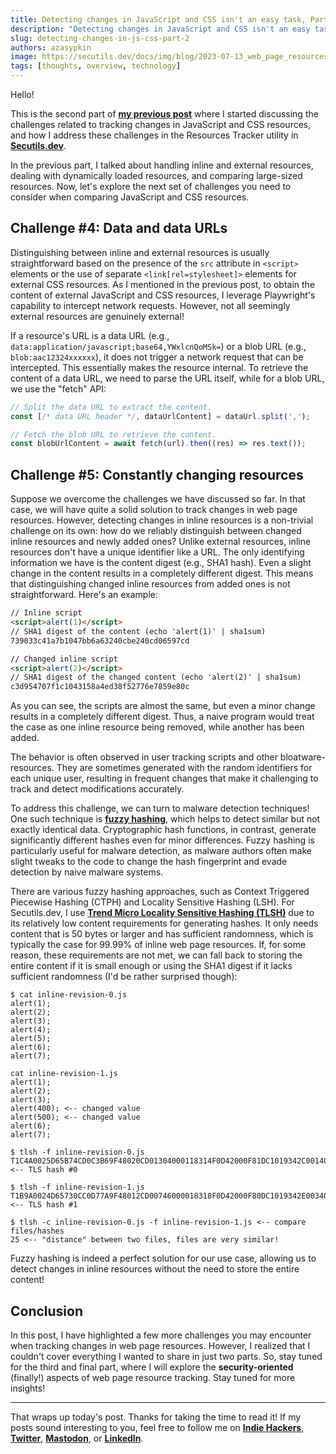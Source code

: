 ```yaml
---
title: Detecting changes in JavaScript and CSS isn't an easy task, Part 2
description: "Detecting changes in JavaScript and CSS isn't an easy task, Part 2: web scraping, Playwright, data and blob URLs, fuzzy hashing, TLSH, Locality Sensitive Hashing, and more!"
slug: detecting-changes-in-js-css-part-2
authors: azasypkin
image: https://secutils.dev/docs/img/blog/2023-07-13_web_page_resources.png
tags: [thoughts, overview, technology]
---
```

Hello!

This is the second part of [**my previous post**](https://secutils.dev/docs/blog/detecting-changes-in-js-css-part-1) where I started discussing the challenges related to tracking changes in JavaScript and CSS resources, and how I address these challenges in the Resources Tracker utility in [**Secutils.dev**](https://secutils.dev).

In the previous part, I talked about handling inline and external resources, dealing with dynamically loaded resources, and comparing large-sized resources. Now, let's explore the next set of challenges you need to consider when comparing JavaScript and CSS resources.

<!--truncate-->

## Challenge #4: Data and data URLs

Distinguishing between inline and external resources is usually straightforward based on the presence of the `src` attribute in `<script>` elements or the use of separate `<link[rel=stylesheet]>` elements for external CSS resources. As I mentioned in the previous post, to obtain the content of external JavaScript and CSS resources, I leverage Playwright's capability to intercept network requests. However, not all seemingly external resources are genuinely external!

If a resource's URL is a data URL (e.g., `data:application/javascript;base64,YWxlcnQoMSk=`) or a blob URL (e.g., `blob:aac12324xxxxxx`), it does not trigger a network request that can be intercepted. This essentially makes the resource internal. To retrieve the content of a data URL, we need to parse the URL itself, while for a blob URL, we use the "fetch" API:

```ts
// Split the data URL to extract the content.
const [/* data URL header */, dataUrlContent] = dataUrl.split(',');

// Fetch the blob URL to retrieve the content.
const blobUrlContent = await fetch(url).then((res) => res.text());
```

## Challenge #5: Constantly changing resources

Suppose we overcome the challenges we have discussed so far. In that case, we will have quite a solid solution to track changes in web page resources. However, detecting changes in inline resources is a non-trivial challenge on its own: how do we reliably distinguish between changed inline resources and newly added ones? Unlike external resources, inline resources don't have a unique identifier like a URL. The only identifying information we have is the content digest (e.g., SHA1 hash). Even a slight change in the content results in a completely different digest. This means that distinguishing changed inline resources from added ones is not straightforward. Here's an example:

```html
// Inline script
<script>alert(1)</script>
// SHA1 digest of the content (echo 'alert(1)' | sha1sum)
739033c41a7b1047bb6a63240cbe240cd06597cd

// Changed inline script
<script>alert(2)</script>
// SHA1 digest of the changed content (echo 'alert(2)' | sha1sum)
c3d954707f1c1043158a4ed38f52776e7859e80c
```

As you can see, the scripts are almost the same, but even a minor change results in a completely different digest. Thus, a naive program would treat the case as one inline resource being removed, while another has been added.

The behavior is often observed in user tracking scripts and other bloatware-resources. They are sometimes generated with the random identifiers for each unique user, resulting in frequent changes that make it challenging to track and detect modifications accurately.

To address this challenge, we can turn to malware detection techniques! One such technique is [**fuzzy hashing**](https://en.wikipedia.org/wiki/Fuzzy_hashing), which helps to detect similar but not exactly identical data. Cryptographic hash functions, in contrast, generate significantly different hashes even for minor differences. Fuzzy hashing is particularly useful for malware detection, as malware authors often make slight tweaks to the code to change the hash fingerprint and evade detection by naive malware systems.

There are various fuzzy hashing approaches, such as Context Triggered Piecewise Hashing (CTPH) and Locality Sensitive Hashing (LSH). For Secutils.dev, I use [**Trend Micro Locality Sensitive Hashing (TLSH)**](https://tlsh.org/) due to its relatively low content requirements for generating hashes. It only needs content that is 50 bytes or larger and has sufficient randomness, which is typically the case for 99.99% of inline web page resources. If, for some reason, these requirements are not met, we can fall back to storing the entire content if it is small enough or using the SHA1 digest if it lacks sufficient randomness (I'd be rather surprised though):

```shell
$ cat inline-revision-0.js 
alert(1);
alert(2);
alert(3);
alert(4);
alert(5);
alert(6);
alert(7);

cat inline-revision-1.js 
alert(1);
alert(2);
alert(3);
alert(400); <-- changed value
alert(500); <-- changed value
alert(6);
alert(7);

$ tlsh -f inline-revision-0.js 
T1C4A0025D65B74CD0C3B69F48020CD01304000118314F0D42000F81DC1019342C001404 <-- TLS hash #0

$ tlsh -f inline-revision-1.js 
T1B9A0024D65730CC0D77A9F48012CD00746000018318F0D42000F80DC1019342E003404 <-- TLS hash #1

$ tlsh -c inline-revision-0.js -f inline-revision-1.js <-- compare files/hashes
25 <-- "distance" between two files, files are very similar!
```

Fuzzy hashing is indeed a perfect solution for our use case, allowing us to detect changes in inline resources without the need to store the entire content!

## Conclusion

In this post, I have highlighted a few more challenges you may encounter when tracking changes in web page resources. However, I realized that I couldn't cover everything I wanted to share in just two parts. So, stay tuned for the third and final part, where I will explore the **security-oriented** (finally!) aspects of web page resource tracking. Stay tuned for more insights!

---

That wraps up today's post. Thanks for taking the time to read it! If my posts sound interesting to you, feel free to follow me on [**Indie Hackers**](https://www.indiehackers.com/azasypkin/history), [**Twitter**](https://twitter.com/aleh_zasypkin), [**Mastodon**](https://infosec.exchange/@azasypkin), or [**LinkedIn**](https://www.linkedin.com/in/azasypkin/).

